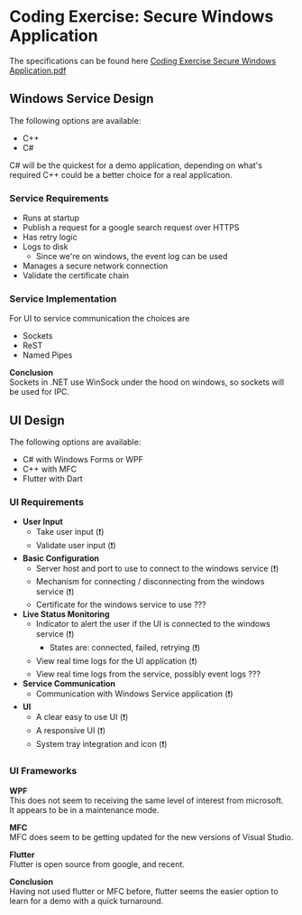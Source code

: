 # Coding Exercise: Secure Windows Application

The specifications can be found here [Coding Exercise Secure Windows Application.pdf](./Coding%20Exercise%20Secure%20Windows%20Application.pdf)

## Windows Service Design

The following options are available:

- C++
- C#

C# will be the quickest for a demo application, depending on what's required C++ could
be a better choice for a real application.

### Service Requirements

- Runs at startup
- Publish a request for a google search request over HTTPS
- Has retry logic
- Logs to disk
  - Since we're on windows, the event log can be used
- Manages a secure network connection
- Validate the certificate chain

### Service Implementation

For UI to service communication the choices are

- Sockets
- ReST
- Named Pipes

**Conclusion**  
Sockets in .NET use WinSock under the hood on windows, so sockets will be used for IPC.

## UI Design

The following options are available:

- C# with Windows Forms or WPF
- C++ with MFC
- Flutter with Dart

### UI Requirements

- **User Input**
  - Take user input (&#x2757;)
  - Validate user input (&#x2757;)
- **Basic Configuration**
  - Server host and port to use to connect to the windows service (&#x2757;)
  - Mechanism for connecting / disconnecting from the windows service (&#x2757;)
  - Certificate for the windows service to use ???
- **Live Status Monitoring**
  - Indicator to alert the user if the UI is connected to the windows service (&#x2757;)
    - States are: connected, failed, retrying (&#x2757;)
  - View real time logs for the UI application (&#x2757;)
  - View real time logs from the service, possibly event logs ???
- **Service Communication**
  - Communication with Windows Service application (&#x2757;)
- **UI**
  - A clear easy to use UI (&#x2757;)
  - A responsive UI (&#x2757;)
  - System tray integration and icon (&#x2757;)

### UI Frameworks

**WPF**  
This does not seem to receiving the same level of interest from microsoft.  
It appears to be in a maintenance mode.

**MFC**  
MFC does seem to be getting updated for the new versions of Visual Studio.  

**Flutter**  
Flutter is open source from google, and recent.

**Conclusion**  
Having not used flutter or MFC before, flutter seems the easier option to learn for a
demo with a quick turnaround.

